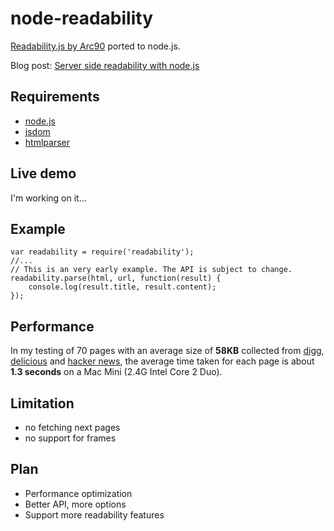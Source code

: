 # node-readability
[Readability.js by Arc90](http://lab.arc90.com/experiments/readability/) ported to node.js.

Blog post: [Server side readability with node.js](http://arrix.blogspot.com/2010/11/server-side-readability-with-nodejs.html)
## Requirements
* [node.js](http://nodejs.org/)
* [jsdom](https://github.com/tmpvar/jsdom)
* [htmlparser](https://github.com/tautologistics/node-htmlparser)

## Live demo
I'm working on it...
## Example

    var readability = require('readability');
    //...
    // This is an very early example. The API is subject to change.
    readability.parse(html, url, function(result) {
        console.log(result.title, result.content);
    });

## Performance
In my testing of 70 pages with an average size of **58KB** collected from [digg](http://digg.com/news.rss), [delicious](http://feeds.delicious.com/v2/rss/?count=50) and [hacker news](http://news.ycombinator.com/rss), the average time taken for each page is about **1.3 seconds** on a Mac Mini (2.4G Intel Core 2 Duo).
## Limitation
* no fetching next pages
* no support for frames

## Plan
* Performance optimization
* Better API, more options
* Support more readability features